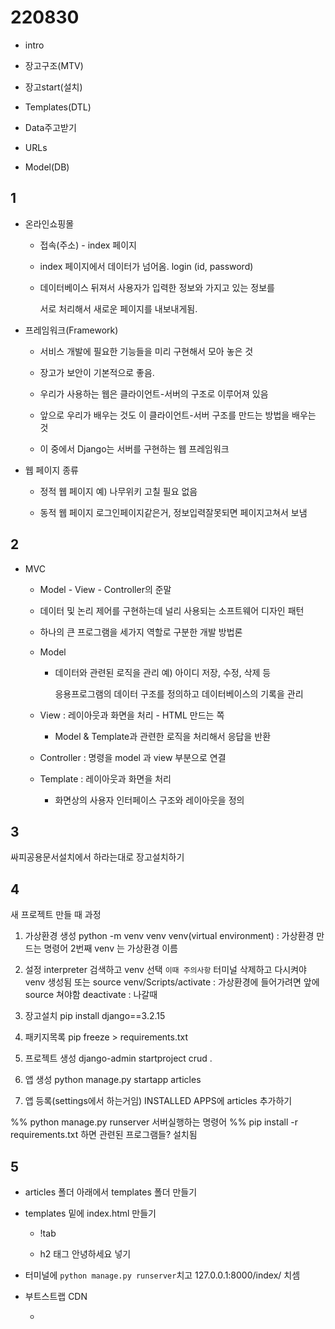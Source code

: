 # 220830

- intro

- 장고구조(MTV)

- 장고start(설치)

- Templates(DTL)

- Data주고받기

- URLs

- Model(DB)

## 1

- 온라인쇼핑몰
  
  - 접속(주소) - index 페이지
  
  - index 페이지에서 데이터가 넘어옴. login (id, password)
  
  - 데이터베이스 뒤져서 사용자가 입력한 정보와 가지고 있는 정보를
    
    서로 처리해서 새로운 페이지를 내보내게됨.

- 프레임워크(Framework)
  
  - 서비스 개발에 필요한 기능들을 미리 구현해서 모아 놓은 것
  
  - 장고가 보안이 기본적으로 좋음.
  
  - 우리가 사용하는 웹은 클라이언트-서버의 구조로 이루어져 있음
  
  - 앞으로 우리가 배우는 것도 이 클라이언트-서버 구조를 만드는 방법을 배우는 것
  
  - 이 중에서 Django는 서버를 구현하는 웹 프레임워크

- 웹 페이지 종류
  
  - 정적 웹 페이지 예) 나무위키 고칠 필요 없음
  
  - 동적 웹 페이지 로그인페이지같은거, 정보입력잘못되면 페이지고쳐서 보냄

## 2

- MVC
  
  - Model - View - Controller의 준말
  
  - 데이터 및 논리 제어를 구현하는데 널리 사용되는 소프트웨어 디자인 패턴
  
  - 하나의 큰 프로그램을 세가지 역할로 구분한 개발 방법론
  
  - Model 
    
    - 데이터와 관련된 로직을 관리 예) 아이디 저장, 수정, 삭제 등
      
      응용프로그램의 데이터 구조를 정의하고 데이터베이스의 기록을 관리
  
  - View : 레이아웃과 화면을 처리 - HTML 만드는 쪽
    
    - Model & Template과 관련한 로직을 처리해서 응답을 반환
  
  - Controller : 명령을  model 과 view 부분으로 연결
  
  - Template : 레이아웃과 화면을 처리
    
    - 화면상의 사용자 인터페이스 구조와 레이아웃을 정의

## 3

싸피공용문서설치에서 하라는대로 장고설치하기

## 4

새 프로젝트 만들 때 과정

1. 가상환경 생성
   python -m venv venv
   venv(virtual environment) : 가상환경 만드는 명령어
   2번째 venv 는 가상환경 이름

2. 설정
   interpreter 검색하고 venv 선택
   `이때 주의사항`
   터미널 삭제하고 다시켜야 venv 생성됨
   또는 
   source venv/Scripts/activate : 가상환경에 들어가려면 앞에 source 쳐야함
   deactivate : 나갈때

3. 장고설치
   pip install django==3.2.15

4. 패키지목록
   pip freeze > requirements.txt

5. 프로젝트 생성
   django-admin startproject crud .

6. 앱 생성
   python manage.py startapp articles

7. 앱 등록(settings에서 하는거임)
   INSTALLED APPS에 articles 추가하기

%% python manage.py runserver 서버실행하는 명령어
%% pip install -r requirements.txt 하면 관련된 프로그램들? 설치됨



## 5

- articles 폴더 아래에서 templates 폴더 만들기

- templates 밑에 index.html 만들기
  
  - !tab
  
  - h2 태그 안녕하세요 넣기

- 터미널에 `python manage.py runserver`치고 127.0.0.1:8000/index/ 치셈

- 부트스트랩 CDN
  
  - <link href="https://cdn.jsdelivr.net/npm/bootstrap@5.2.0/dist/css/bootstrap.min.css" rel="stylesheet" integrity="sha384-gH2yIJqKdNHPEq0n4Mqa/HGKIhSkIHeL5AyhkYV8i59U5AR6csBvApHHNl/vI1Bx" crossorigin="anonymous">
    <script src="https://cdn.jsdelivr.net/npm/bootstrap@5.2.0/dist/js/bootstrap.bundle.min.js" integrity="sha384-A3rJD856KowSb7dwlZdYEkO39Gagi7vIsF0jrRAoQmDKKtQBHUuLZ9AsSv4jD4Xa" crossorigin="anonymous"></script>
